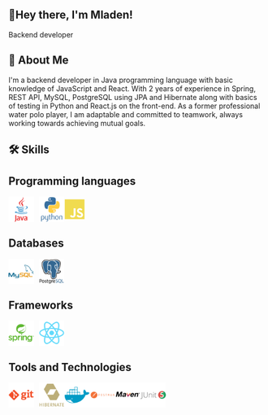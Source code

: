 ## 👋Hey there, I'm Mladen!

Backend developer


## 🚀 About Me
I'm a backend developer in Java programming language with basic knowledge of JavaScript and React.
With 2 years of experience in Spring, REST API, MySQL, PostgreSQL using JPA and Hibernate 
along with basics of testing in Python and React.js on the front-end. 
As a former professional water polo player, I am adaptable and committed to teamwork,
always working towards achieving mutual goals.


## 🛠 Skills
## **Programming languages**
<div style="display: flex; align-items: center;">
  <img src="https://github.com/mladeninjac/mladeninjac/blob/main/java-original-wordmark.svg" width="50" style="margin-right: 10px;">
  <img src="https://github.com/mladeninjac/mladeninjac/blob/main/python-original-wordmark.svg" width="50">
  <img src="https://github.com/mladeninjac/mladeninjac/blob/main/javascript-plain.svg" width="40">
</div>


## **Databases**
<div style="display: flex; align-items: center;">
  <img src="https://github.com/mladeninjac/mladeninjac/blob/main/mysql-original-wordmark.svg" width="50" style="margin-right: 10px;">
  <img src="https://github.com/mladeninjac/mladeninjac/blob/main/postgresql-original-wordmark.svg" width="50">
</div>


## **Frameworks**
<div style="display: flex; align-items: center;">
  <img src="https://github.com/mladeninjac/mladeninjac/blob/main/spring-original-wordmark.svg" width="50" style="margin-right: 10px;">
  <img src="https://github.com/mladeninjac/mladeninjac/blob/main/react-original.svg" width="50">
</div>

## **Tools and Technologies**
<div style="display: flex; align-items: center;">
  <img src="https://github.com/mladeninjac/mladeninjac/blob/main/git-plain-wordmark.svg" width="50" style="margin-right: 10px;">
  <img src="https://github.com/mladeninjac/mladeninjac/blob/main/hibernate-plain-wordmark.svg" width="50">
  <img src="https://github.com/mladeninjac/mladeninjac/blob/main/docker-plain.svg" width="50">
  <img src="https://github.com/mladeninjac/mladeninjac/blob/main/postman-plain-wordmark.svg" width="50">
  <img src="https://github.com/mladeninjac/mladeninjac/blob/main/maven-original-wordmark.svg" width="50">
  <img src="https://github.com/mladeninjac/mladeninjac/blob/main/junit-original-wordmark.svg" width="50">
</div>

